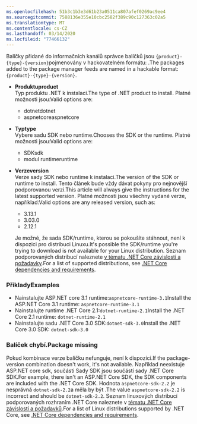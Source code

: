 ```yaml
---
ms.openlocfilehash: 51b3c1b3e3d61b23a0511ca807afef0269ac9ee4
ms.sourcegitcommit: 7588136e355e10cbc2582f389c90c127363c02a5
ms.translationtype: MT
ms.contentlocale: cs-CZ
ms.lasthandoff: 03/14/2020
ms.locfileid: "77466132"
---
```


<span data-ttu-id="680b2-101">Balíčky přidané do informačních kanálů správce balíčků jsou `{product}-{type}-{version}`pojmenovány v hackovatelném formátu: .</span><span class="sxs-lookup"><span data-stu-id="680b2-101">The packages added to the package manager feeds are named in a hackable format: `{product}-{type}-{version}`.</span></span>

- <span data-ttu-id="680b2-102">**Produktu**</span><span class="sxs-lookup"><span data-stu-id="680b2-102">**product**</span></span>\
<span data-ttu-id="680b2-103">Typ produktu .NET k instalaci.</span><span class="sxs-lookup"><span data-stu-id="680b2-103">The type of .NET product to install.</span></span> <span data-ttu-id="680b2-104">Platné možnosti jsou:</span><span class="sxs-lookup"><span data-stu-id="680b2-104">Valid options are:</span></span>

  - <span data-ttu-id="680b2-105">dotnet</span><span class="sxs-lookup"><span data-stu-id="680b2-105">dotnet</span></span>
  - <span data-ttu-id="680b2-106">aspnetcore</span><span class="sxs-lookup"><span data-stu-id="680b2-106">aspnetcore</span></span>

- <span data-ttu-id="680b2-107">**Typ**</span><span class="sxs-lookup"><span data-stu-id="680b2-107">**type**</span></span>\
<span data-ttu-id="680b2-108">Vybere sadu SDK nebo runtime.</span><span class="sxs-lookup"><span data-stu-id="680b2-108">Chooses the SDK or the runtime.</span></span> <span data-ttu-id="680b2-109">Platné možnosti jsou:</span><span class="sxs-lookup"><span data-stu-id="680b2-109">Valid options are:</span></span>

  - <span data-ttu-id="680b2-110">SDK</span><span class="sxs-lookup"><span data-stu-id="680b2-110">sdk</span></span>
  - <span data-ttu-id="680b2-111">modul runtime</span><span class="sxs-lookup"><span data-stu-id="680b2-111">runtime</span></span>

- <span data-ttu-id="680b2-112">**Verze**</span><span class="sxs-lookup"><span data-stu-id="680b2-112">**version**</span></span>\
<span data-ttu-id="680b2-113">Verze sady SDK nebo runtime k instalaci.</span><span class="sxs-lookup"><span data-stu-id="680b2-113">The version of the SDK or runtime to install.</span></span> <span data-ttu-id="680b2-114">Tento článek bude vždy dávat pokyny pro nejnovější podporovanou verzi.</span><span class="sxs-lookup"><span data-stu-id="680b2-114">This article will always give the instructions for the latest supported version.</span></span> <span data-ttu-id="680b2-115">Platné možnosti jsou všechny vydané verze, například:</span><span class="sxs-lookup"><span data-stu-id="680b2-115">Valid options are any released version, such as:</span></span>

  - <span data-ttu-id="680b2-116">3.1</span><span class="sxs-lookup"><span data-stu-id="680b2-116">3.1</span></span>
  - <span data-ttu-id="680b2-117">3.0</span><span class="sxs-lookup"><span data-stu-id="680b2-117">3.0</span></span>
  - <span data-ttu-id="680b2-118">2.1</span><span class="sxs-lookup"><span data-stu-id="680b2-118">2.1</span></span>

  <span data-ttu-id="680b2-119">Je možné, že sada SDK/runtime, kterou se pokoušíte stáhnout, není k dispozici pro distribuci Linuxu.</span><span class="sxs-lookup"><span data-stu-id="680b2-119">It's possible the SDK/runtime you're trying to download is not available for your Linux distribution.</span></span> <span data-ttu-id="680b2-120">Seznam podporovaných distribucí naleznete [v tématu .NET Core závislosti a požadavky](../dependencies.md?pivots=os-linux).</span><span class="sxs-lookup"><span data-stu-id="680b2-120">For a list of supported distributions, see [.NET Core dependencies and requirements](../dependencies.md?pivots=os-linux).</span></span>

### <a name="examples"></a><span data-ttu-id="680b2-121">Příklady</span><span class="sxs-lookup"><span data-stu-id="680b2-121">Examples</span></span>

- <span data-ttu-id="680b2-122">Nainstalujte ASP.NET core 3.1 runtime:`aspnetcore-runtime-3.1`</span><span class="sxs-lookup"><span data-stu-id="680b2-122">Install the ASP.NET Core 3.1 runtime: `aspnetcore-runtime-3.1`</span></span>
- <span data-ttu-id="680b2-123">Nainstalujte runtime .NET Core 2.1:`dotnet-runtime-2.1`</span><span class="sxs-lookup"><span data-stu-id="680b2-123">Install the .NET Core 2.1 runtime: `dotnet-runtime-2.1`</span></span>
- <span data-ttu-id="680b2-124">Nainstalujte sadu .NET Core 3.0 SDK:`dotnet-sdk-3.0`</span><span class="sxs-lookup"><span data-stu-id="680b2-124">Install the .NET Core 3.0 SDK: `dotnet-sdk-3.0`</span></span>

### <a name="package-missing"></a><span data-ttu-id="680b2-125">Balíček chybí.</span><span class="sxs-lookup"><span data-stu-id="680b2-125">Package missing</span></span>

<span data-ttu-id="680b2-126">Pokud kombinace verze balíčku nefunguje, není k dispozici.</span><span class="sxs-lookup"><span data-stu-id="680b2-126">If the package-version combination doesn't work, it's not available.</span></span> <span data-ttu-id="680b2-127">Například neexistuje ASP.NET core sdk, součásti Sady SDK jsou součástí sady .NET Core SDK.</span><span class="sxs-lookup"><span data-stu-id="680b2-127">For example, there isn't an ASP.NET Core SDK, the SDK components are included with the .NET Core SDK.</span></span> <span data-ttu-id="680b2-128">Hodnota `aspnetcore-sdk-2.2` je nesprávná `dotnet-sdk-2.2`a měla by být .</span><span class="sxs-lookup"><span data-stu-id="680b2-128">The value `aspnetcore-sdk-2.2` is incorrect and should be `dotnet-sdk-2.2`.</span></span> <span data-ttu-id="680b2-129">Seznam linuxových distribucí podporovaných rozhraním .NET Core naleznete v [tématu .NET Core závislostí a požadavků](../dependencies.md?pivots=os-linux).</span><span class="sxs-lookup"><span data-stu-id="680b2-129">For a list of Linux distributions supported by .NET Core, see [.NET Core dependencies and requirements](../dependencies.md?pivots=os-linux).</span></span>
